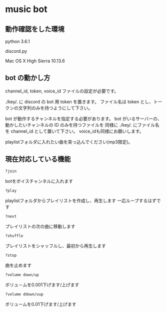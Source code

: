 # music bot

## 動作確認をした環境

python 3.6.1

discord.py

Mac OS X High Sierra 10.13.6

## bot の動かし方

channel_id, token, voice_id ファイルの設定が必要です。

./key/. に discord の bot 用 token を置きます。
ファイル名は token とし、トークンの文字列のみを持つようにして下さい。

bot が動作するチャンネルを指定する必要があります。
bot がいるサーバーの、動かしたいチャンネルの ID のみを持つファイルを
同様に ./key/. にファイル名を channel_id として置いて下さい。
voice_idも同様にお願いします。

playlistフォルダに入れたい曲を突っ込んでください(mp3限定)。
## 現在対応している機能
~~~
?join
~~~
botをボイスチャンネルに入れます
~~~
?play
~~~
playlistフォルダからプレイリストを作成し、再生します
一応ループするはずです
~~~
?next
~~~
プレイリストの次の曲に移動します
~~~
?shuffle
~~~
プレイリストをシャッフルし、最初から再生します
~~~
?stop
~~~
曲を止めます
~~~?
?volume down/up
~~~
ボリュ－ムを0.001下げます/上げます
~~~?
?volume ddown/uup
~~~
ボリュームを0.01下げます/上げます
